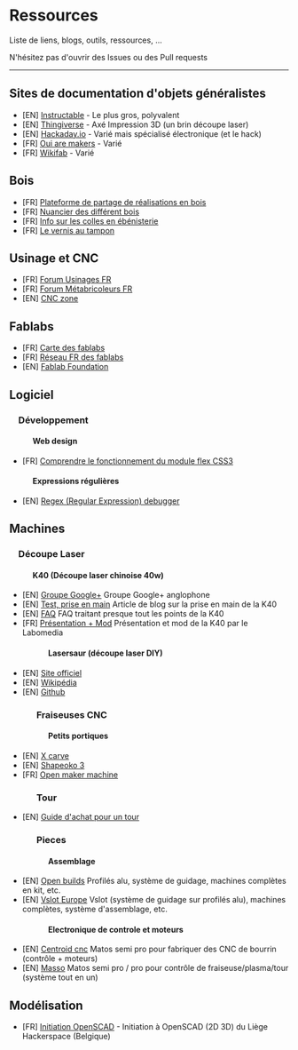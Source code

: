 # Ressources

Liste de liens, blogs, outils, ressources, ...

N'hésitez pas d'ouvrir des Issues ou des Pull requests

---

## Sites de documentation d'objets généralistes
- [EN] [Instructable](https://www.instructables.com/) - Le plus gros, polyvalent
- [EN] [Thingiverse](https://www.thingiverse.com/) - Axé Impression 3D (un brin découpe laser)
- [EN] [Hackaday.io](https://hackaday.io/projects) - Varié mais spécialisé électronique (et le hack)
- [FR] [Oui are makers](https://ouiaremakers.com/) - Varié
- [FR] [Wikifab](http://wikifab.org/wiki/Accueil) - Varié

## Bois
- [FR] [Plateforme de partage de réalisations en bois](https://www.lairdubois.fr/)
- [FR] [Nuancier des différent bois](http://cerre.pagesperso-orange.fr/poster/pages%20vignettes/index_01.htm)
- [FR] [Info sur les colles en ébénisterie](http://www.hmb-bda.fr/colles.php)
- [FR] [Le vernis au tampon](http://telephoniste.free.fr/restauration/VernisTampon/)

## Usinage et CNC
- [FR] [Forum Usinages FR](https://www.usinages.com/forums/)
- [FR] [Forum Métabricoleurs FR](http://www.metabricoleur.com/forum)
- [EN] [CNC zone](https://www.cnczone.com/forums/)

## Fablabs
- [FR] [Carte des fablabs](http://www.makery.info/labs-map/)
- [FR] [Réseau FR des fablabs](http://www.fablab.fr/)
- [EN] [Fablab Foundation](http://www.fabfoundation.org/)

## Logiciel

### &emsp;Développement

#### &emsp;&emsp;&emsp;Web design
- [FR] [Comprendre le fonctionnement du module flex CSS3](https://www.alsacreations.com/tuto/lire/1493-css3-flexbox-layout-module.html)

#### &emsp;&emsp;&emsp;Expressions régulières
- [EN] [Regex (Regular Expression) debugger](https://www.regextester.com/)

## Machines

### &emsp;Découpe Laser

#### &emsp;&emsp;&emsp;K40 (Découpe laser chinoise 40w)
- [EN] [Groupe Google+](https://plus.google.com/communities/118113483589382049502) Groupe Google+ anglophone
- [EN] [Test, prise en main](https://mitxela.com/projects/laser_cutter) Article de blog sur la prise en main de la K40
- [EN] [FAQ](https://k40laser.se/) FAQ traitant presque tout les points de la K40
- [FR] [Présentation + Mod](https://wiki.labomedia.org/index.php/Lasercut) Présentation et mod de la K40 par le Labomedia

#### &emsp;&emsp;&emsp;&emsp;&emsp;Lasersaur (découpe laser DIY)
- [EN] [Site officiel](http://www.lasersaur.com/)
- [EN] [Wikipédia](https://en.wikipedia.org/wiki/Lasersaur)
- [EN] [Github](https://github.com/nortd/lasersaur/wiki)

### &emsp;&emsp;&emsp;Fraiseuses CNC

#### &emsp;&emsp;&emsp;&emsp;&emsp;Petits portiques
- [EN] [X carve](https://www.inventables.com/technologies/x-carve/customize#basic-kit)
- [EN] [Shapeoko 3](https://shop.carbide3d.com/products/shapeoko3?variant=42721918086)
- [FR] [Open maker machine](http://www.mon-fablab.fr/openmakermachinepro/)

### &emsp;&emsp;&emsp;Tour
- [EN] [Guide d'achat pour un tour](https://hackaday.com/2018/04/24/lathe-features-you-should-choose-when-buying-your-first-machine/)

### &emsp;&emsp;&emsp;Pieces
#### &emsp;&emsp;&emsp;&emsp;&emsp;Assemblage
- [EN] [Open builds](https://openbuilds.com/) Profilés alu, système de guidage, machines complètes en kit, etc.
- [EN] [Vslot Europe](http://vslot-europe.com/) Vslot (système de guidage sur profilés alu), machines complètes, système d'assemblage, etc.

#### &emsp;&emsp;&emsp;&emsp;&emsp;Electronique de controle et moteurs
- [EN] [Centroid cnc](http://www.centroidcnc.com/centroid_diy/acorn_cnc_controller.html) Matos semi pro pour fabriquer des CNC de bourrin (contrôle + moteurs)
- [EN] [Masso](https://masso.com.au/) Matos semi pro / pro pour contrôle de fraiseuse/plasma/tour (système tout en un)


## Modélisation
- [FR] [Initiation OpenSCAD](https://wiki.lghs.be/tuto:openscad) - Initiation à OpenSCAD (2D 3D) du Liège Hackerspace (Belgique)
